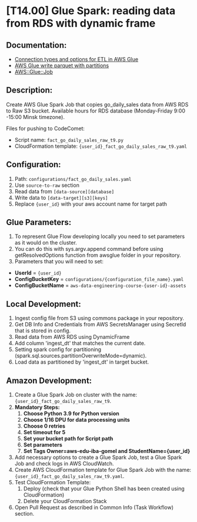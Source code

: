 # [T14.00] Glue Spark: reading data from RDS with dynamic frame

## Documentation:

- [Connection types and options for ETL in AWS Glue](https://docs.aws.amazon.com/glue/latest/dg/aws-glue-programming-etl-connect.html)
- [AWS Glue write parquet with partitions](https://stackoverflow.com/questions/49141713/aws-glue-write-parquet-with-partitions)
- [AWS::Glue::Job](https://docs.aws.amazon.com/AWSCloudFormation/latest/UserGuide/aws-resource-glue-job.html)

## Description:

Create AWS Glue Spark Job that copies go_daily_sales data from AWS RDS to Raw S3 bucket. Available hours for RDS database (Monday-Friday 9:00 -15:00 Minsk timezone).

Files for pushing to CodeComet:

- Script name: `fact_go_daily_sales_raw_t9.py`
- CloudFormation template: `{user_id}_fact_go_daily_sales_raw_t9.yaml`

## Configuration:

1. Path: `configurations/fact_go_daily_sales.yaml`
2. Use `source-to-raw` section
3. Read data from `[data-source][database]`
4. Write data to `[data-target][s3][keys]`
5. Replace `{user_id}` with your aws account name for target path

## Glue Parameters:

1. To represent Glue Flow developing locally you need to set parameters as it would on the cluster.
2. You can do this with sys.argv.append command before using getResolvedOptions function from awsglue folder in your repository.
3. Parameters that you will need to set:

- **UserId** = `{user_id}`
- **ConfigBucketKey** = `configurations/{configuration_file_name}.yaml`
- **ConfigBucketName** = `aws-data-engineering-course-{user-id}-assets`

## Local Development:

1. Ingest config file from S3 using commons package in your repository.
2. Get DB Info and Credentials from AWS SecretsManager using SecretId that is stored in config.
3. Read data from AWS RDS using DynamicFrame
4. Add column 'ingest_dt' that matches the current date.
5. Setting spark config for partitioning (spark.sql.sources.partitionOverwriteMode=dynamic).
6. Load data as partitioned by 'ingest_dt' in target bucket.

## Amazon Development:

1. Create a Glue Spark Job on cluster with the name: `{user_id}_fact_go_daily_sales_raw_t9`.
2. **Mandatory Steps:**
   1. **Choose Python 3.9 for Python version**
   2. **Choose 1/16 DPU for data processing units**
   3. **Choose 0 retries**
   4. **Set timeout for 5**
   5. **Set your bucket path for Script path**
   6. **Set parameters**
   7. **Set Tags Owner=aws-edu-iba-gomel and StudentName={user_id}**
3. Add necessary options to create a Glue Spark Job, test a Glue Spark Job and check logs in AWS CloudWatch.
4. Create AWS CloudFormation template for Glue Spark Job with the name: `{user_id}_fact_go_daily_sales_raw_t9.yaml`.
5. Test CloudFormation Template:
   1. Deploy (check that your Glue Python Shell has been created using CloudFormation)
   2. Delete your CloudFormation Stack
6. Open Pull Request as described in Common Info (Task Workflow) section.
